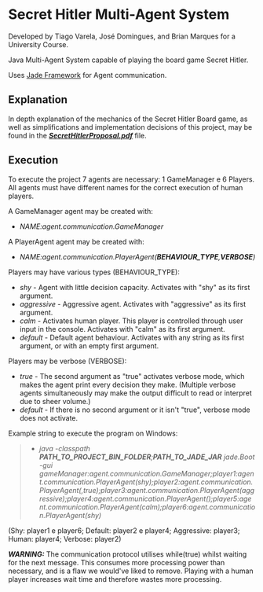 # Secret Hitler Multi-Agent System

Developed by Tiago Varela, José Domingues, and Brian Marques for a University Course.

Java Multi-Agent System capable of playing the board game Secret Hitler. 

Uses [Jade Framework](https://jade.tilab.com/) for Agent communication.

## Explanation

In depth explanation of the mechanics of the Secret Hitler Board game, as well as simplifications and implementation decisions of this project, may be found in the [***SecretHitlerProposal.pdf***](SecretHitlerProposal.pdf) file.

## Execution

To execute the project 7 agents are necessary: 1 GameManager e 6 Players.
All agents must have different names for the correct execution of human players.


A GameManager agent may be created with:
  - *NAME:agent.communication.GameManager*

A PlayerAgent agent may be created with:
  - *NAME:agent.communication.PlayerAgent(**BEHAVIOUR_TYPE**,**VERBOSE**)*


Players may have various types (BEHAVIOUR_TYPE):
  - *shy*        - Agent with little decision capacity. Activates with "shy" as its first argument.
  - *aggressive* - Aggressive agent. Activates with "aggressive" as its first argument.
  - *calm*       - Activates human player. This player is controlled through user input in the console. Activates with "calm" as its first argument.
  - *default*    - Default agent behaviour. Activates with any string as its first argument, or with an empty first argument.

Players may be verbose (VERBOSE):
  - *true*    - The second argument as "true" activates verbose mode, which makes the agent print every decision they make. (Multiple verbose agents simultaneously may make the output difficult to read or interpret due to sheer volume.)
  - *default* - If there is no second argument or it isn't "true", verbose mode does not activate.


Example string to execute the program on Windows:
> - *java -classpath **PATH_TO_PROJECT_BIN_FOLDER**;**PATH_TO_JADE_JAR** jade.Boot -gui gameManager:agent.communication.GameManager;player1:agent.communication.PlayerAgent(shy);player2:agent.communication.PlayerAgent(,true);player3:agent.communication.PlayerAgent(aggressive);player4:agent.communication.PlayerAgent();player5:agent.communication.PlayerAgent(calm);player6:agent.communication.PlayerAgent(shy)*

(Shy: player1 e player6; Default: player2 e player4; Aggressive: player3; Human: player4; Verbose: player2)

***WARNING:***
The communication protocol utilises while(true) whilst waiting for the next message. This consumes more processing power than necessary, and is a flaw we would've liked to remove.
Playing with a human player increases wait time and therefore wastes more processing.